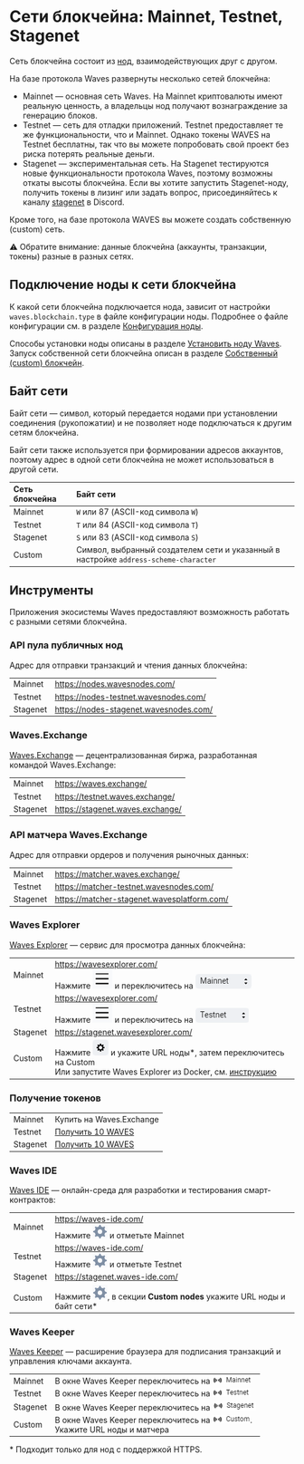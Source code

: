 # Сети блокчейна: Mainnet, Testnet, Stagenet

Сеть блокчейна состоит из [нод](/ru/blockchain/node/), взаимодействующих друг с другом.

На базе протокола Waves развернуты несколько сетей блокчейна:

* Mainnet — основная сеть Waves. На Mainnet криптовалюты имеют реальную ценность, а владельцы нод получают вознаграждение за генерацию блоков.
* Testnet — сеть для отладки приложений. Testnet предоставляет те же функциональности, что и Mainnet. Однако токены WAVES на Testnet  бесплатны, так что вы можете попробовать свой проект без риска потерять реальные деньги.
* Stagenet — экспериментальная сеть. На Stagenet тестируются новые функциональности протокола Waves, поэтому возможны откаты высоты блокчейна. Если вы хотите запустить Stagenet-ноду, получить токены в лизинг или задать вопрос, присоединяйтесь к каналу [stagenet](https://discord.gg/3g8XR6B) в Discord.

Кроме того, на базе протокола WAVES вы можете создать собственную (custom) сеть.

:warning: Обратите внимание: данные блокчейна (аккаунты, транзакции, токены) разные в разных сетях.

## Подключение ноды к сети блокчейна

К какой сети блокчейна подключается нода, зависит от настройки `waves.blockchain.type` в файле конфигурации ноды. Подробнее о файле конфигурации см. в разделе [Конфигурация ноды](/ru/waves-node/node-configuration).

Способы установки ноды описаны в разделе [Установить ноду Waves](/ru/waves-node/how-to-install-a-node/how-to-install-a-node). Запуск собственной сети блокчейна описан в разделе [Собственный (сustom) блокчейн](/ru/waves-node/private-waves-network).

## Байт сети

Байт сети — символ, который передается нодами при установлении соединения (рукопожатии) и не позволяет ноде подключаться к другим сетям блокчейна.

Байт сети также используется при формировании адресов аккаунтов, поэтому адрес в одной сети блокчейна не может использоваться в другой сети.

| Сеть блокчейна | Байт сети |
| :--- | :--- |
| Mainnet | `W` или 87 (ASCII-код символа `W`) |
| Testnet | `T` или 84 (ASCII-код символа `T`) |
| Stagenet | `S` или 83 (ASCII-код символа `S`) |
| Custom | Символ, выбранный создателем сети и указанный в настройке `address-scheme-character` |

## Инструменты

Приложения экосистемы Waves предоставляют возможность работать с разными сетями блокчейна.

### API пула публичных нод

Адрес для отправки транзакций и чтения данных блокчейна:

| | |
| :--- | :--- |
| Mainnet | <https://nodes.wavesnodes.com/> |
| Testnet | <https://nodes-testnet.wavesnodes.com/> |
| Stagenet | <https://nodes-stagenet.wavesnodes.com/> |

### Waves.Exchange

[Waves.Exchange](https://docs.waves.exchange/ru/) — децентрализованная биржа, разработанная командой Waves.Exchange:

| | |
| :--- | :--- |
| Mainnet | <https://waves.exchange/> |
| Testnet | <https://testnet.waves.exchange/> |
| Stagenet | <https://stagenet.waves.exchange/> |

### API матчера Waves.Exchange

Адрес для отправки ордеров и получения рыночных данных:

| | |
| :--- | :--- |
| Mainnet | <https://matcher.waves.exchange/> |
| Testnet | <https://matcher-testnet.wavesnodes.com/> |
| Stagenet | <https://matcher-stagenet.wavesplatform.com/> |

### Waves Explorer

[Waves Explorer](/ru/ecosystem/waves-explorer/about-waves-explorer) — сервис для просмотра данных блокчейна:

| | |
| :--- | :--- |
| Mainnet | <https://wavesexplorer.com/><br>Нажмите ![](./_assets/settings.png) и переключитесь на ![](./_assets/mainnet.png) |
| Testnet | <https://wavesexplorer.com/><br>Нажмите ![](./_assets/settings.png) и переключитесь на ![](./_assets/testnet.png) |
| Stagenet | <https://stagenet.wavesexplorer.com/> |
| Custom | Нажмите ![](./_assets/explorer-custom.png) и укажите URL ноды*, затем переключитесь на Custom<br>Или запустите Waves Explorer из Docker, см. [инструкцию](https://habr.com/ru/company/waves/blog/459773/) |

### Получение токенов

|  |  |
| :--- | :--- |
| Mainnet | Купить на Waves.Exchange |
| Testnet | [Получить 10 WAVES](https://wavesexplorer.com/testnet/faucet) |
| Stagenet |  [Получить 10 WAVES](https://stagenet.wavesexplorer.com/faucet) |

### Waves IDE

[Waves IDE](/ru/building-apps/smart-contracts/tools/waves-ide) — онлайн-среда для разработки и тестирования смарт-контрактов:

| | |
| :--- | :--- |
| Mainnet | <https://waves-ide.com/><br>Нажмите ![](./_assets/ide-settings.png) и отметьте Mainnet |
| Testnet | <https://waves-ide.com/><br>Нажмите ![](./_assets/ide-settings.png) и отметьте Testnet |
| Stagenet | <https://stagenet.waves-ide.com/> |
| Custom | Нажмите ![](./_assets/ide-settings.png), в секции **Custom nodes** укажите URL ноды и байт сети* |

### Waves Keeper

[Waves Keeper](/ru/ecosystem/waves-keeper/) — расширение браузера для подписания транзакций и управления ключами аккаунта.

| | |
| :--- | :--- |
| Mainnet | В окне Waves Keeper переключитесь на ![](./_assets/keeper-mainnet.png) |
| Testnet | В окне Waves Keeper переключитесь на ![](./_assets/keeper-testnet.png) |
| Stagenet | В окне Waves Keeper переключитесь на ![](./_assets/keeper-stagenet.png) |
| Custom | В окне Waves Keeper переключитесь на ![](./_assets/keeper-custom.png).<br>Укажите URL ноды и матчера |

\* Подходит только для нод с поддержкой HTTPS.